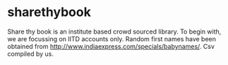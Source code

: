 # sharethybook
Share thy book is an institute based crowd sourced library. To begin with, we are focussing on IITD accounts only.
Random first names have been obtained from http://www.indiaexpress.com/specials/babynames/. Csv compiled by us.
